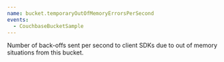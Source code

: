 ```yaml
---
name: bucket.temporaryOutOfMemoryErrorsPerSecond
events:
  - CouchbaseBucketSample
---
```


Number of back-offs sent per second to client SDKs due to out of memory situations from this bucket.